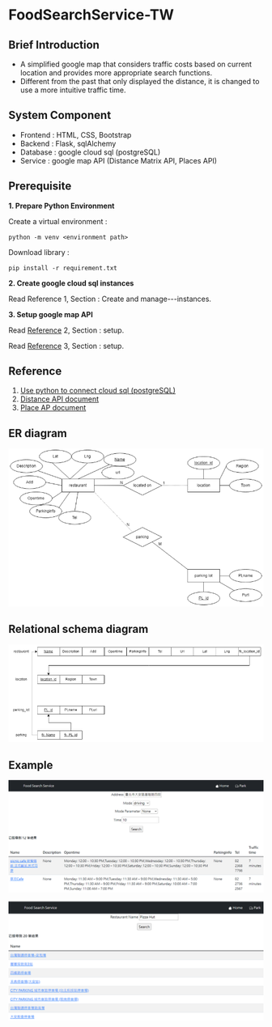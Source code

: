# FoodSearchService-TW

## Brief Introduction
- A simplified google map that considers traffic costs based on current location and provides more appropriate search functions.
- Different from the past that only displayed the distance, it is changed to use a more intuitive traffic time.

## System Component
 - Frontend : HTML, CSS, Bootstrap
 - Backend : Flask, sqlAlchemy
 - Database : google cloud sql (postgreSQL)
 - Service : google map API (Distance Matrix API, Places API)

## Prerequisite
**1. Prepare Python Environment**

Create a virtual environment : 
    
    python -m venv <environment path>

Download library : 

    pip install -r requirement.txt

**2. Create google cloud sql instances**

Read Reference 1, Section : Create and manage---instances.

**3. Setup google map API**

Read [Reference](https://github.com/Manders-Ma/FoodSearchService-TW#reference) 2, Section : setup.

Read [Reference](https://github.com/Manders-Ma/FoodSearchService-TW#reference) 3, Section : setup.

## Reference
1. [Use python to connect cloud sql (postgreSQL)](https://cloud.google.com/sql/docs/postgres/connect-connectors?hl=zh-tw)
2. [Distance API document](https://developers.google.com/maps/documentation/distance-matrix)
3. [Place AP document](https://developers.google.com/maps/documentation/places/web-service)

## ER diagram
![ER](./img/ER-diagram.png)

## Relational schema diagram
![Relational](./img/RelationalSchema.png)


## Example
![show](./img/show.PNG)

![park](./img/park.PNG)